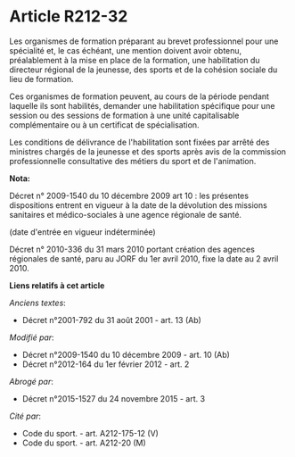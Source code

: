 # Article R212-32

Les organismes de formation préparant au brevet professionnel pour une spécialité et, le cas échéant, une mention doivent
avoir obtenu, préalablement à la mise en place de la formation, une habilitation du directeur régional de la jeunesse, des
sports et de la cohésion sociale du lieu de formation. 

Ces organismes de formation peuvent, au cours de la période pendant laquelle ils sont habilités, demander une habilitation
spécifique pour une session ou des sessions de formation à une unité capitalisable complémentaire ou à un certificat de
spécialisation. 

Les conditions de délivrance de l'habilitation sont fixées par arrêté des ministres chargés de la jeunesse et des sports
après avis de la commission professionnelle consultative des métiers du sport et de l'animation.

**Nota:**

Décret n° 2009-1540 du 10 décembre 2009 art 10 : les présentes dispositions entrent en vigueur à la date de la dévolution des
missions sanitaires et médico-sociales à une agence régionale de santé. 

(date d'entrée en vigueur indéterminée)

Décret n° 2010-336 du 31 mars 2010 portant création des agences régionales de santé, paru au JORF du 1er avril 2010, fixe la
date au 2 avril 2010.

**Liens relatifs à cet article**

_Anciens textes_:

  - Décret n°2001-792 du 31 août 2001 - art. 13 (Ab)

_Modifié par_:

  - Décret n°2009-1540 du 10 décembre 2009 - art. 10 (Ab)
  - Décret n°2012-164 du 1er février 2012 - art. 2

_Abrogé par_:

  - Décret n°2015-1527 du 24 novembre 2015 - art. 3

_Cité par_:

  - Code du sport. - art. A212-175-12 (V)
  - Code du sport. - art. A212-20 (M)
